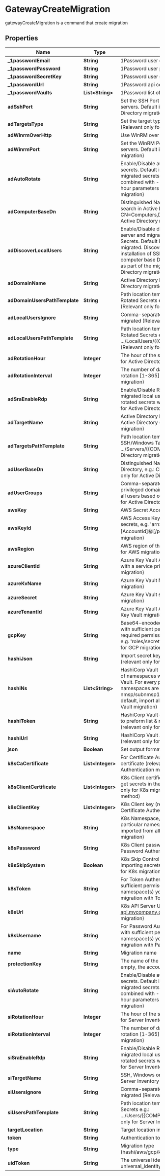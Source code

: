 

# GatewayCreateMigration

gatewayCreateMigration is a command that create migration

## Properties

Name | Type | Description | Notes
------------ | ------------- | ------------- | -------------
**_1passwordEmail** | **String** | 1Password user email to connect to the API |  [optional]
**_1passwordPassword** | **String** | 1Password user password to connect to the API |  [optional]
**_1passwordSecretKey** | **String** | 1Password user secret key to connect to the API |  [optional]
**_1passwordUrl** | **String** | 1Password api container url |  [optional]
**_1passwordVaults** | **List&lt;String&gt;** | 1Password list of vault to get the items from |  [optional]
**adSshPort** | **String** | Set the SSH Port for further connection to the domain servers. Default is port 22 (Relevant only for Active Directory migration) |  [optional]
**adTargetsType** | **String** | Set the target type of the domain servers [ssh/windows](Relevant only for Active Directory migration) |  [optional]
**adWinrmOverHttp** | **String** | Use WinRM over HTTP, by default runs over HTTPS |  [optional]
**adWinrmPort** | **String** | Set the WinRM Port for further connection to the domain servers. Default is 5986 (Relevant only for Active Directory migration) |  [optional]
**adAutoRotate** | **String** | Enable/Disable automatic/recurrent rotation for migrated secrets. Default is false: only manual rotation is allowed for migrated secrets. If set to true, this command should be combined with --ad-rotation-interval and --ad-rotation-hour parameters (Relevant only for Active Directory migration) |  [optional]
**adComputerBaseDn** | **String** | Distinguished Name of Computer objects (servers) to search in Active Directory e.g.: CN&#x3D;Computers,DC&#x3D;example,DC&#x3D;com (Relevant only for Active Directory migration) |  [optional]
**adDiscoverLocalUsers** | **String** | Enable/Disable discovery of local users from each domain server and migrate them as SSH/Windows Rotated Secrets. Default is false: only domain users will be migrated. Discovery of local users might require further installation of SSH on the servers, based on the supplied computer base DN. This will be implemented automatically as part of the migration process (Relevant only for Active Directory migration) |  [optional]
**adDomainName** | **String** | Active Directory Domain Name (Relevant only for Active Directory migration) |  [optional]
**adDomainUsersPathTemplate** | **String** | Path location template for migrating domain users as Rotated Secrets e.g.: .../DomainUsers/{{USERNAME}} (Relevant only for Active Directory migration) |  [optional]
**adLocalUsersIgnore** | **String** | Comma-separated list of Local Users which should not be migrated (Relevant only for Active Directory migration) |  [optional]
**adLocalUsersPathTemplate** | **String** | Path location template for migrating domain users as Rotated Secrets e.g.: .../LocalUsers/{{COMPUTER_NAME}}/{{USERNAME}} (Relevant only for Active Directory migration) |  [optional]
**adRotationHour** | **Integer** | The hour of the scheduled rotation in UTC (Relevant only for Active Directory migration) |  [optional]
**adRotationInterval** | **Integer** | The number of days to wait between every automatic rotation [1-365] (Relevant only for Active Directory migration) |  [optional]
**adSraEnableRdp** | **String** | Enable/Disable RDP Secure Remote Access for the migrated local users rotated secrets. Default is false: rotated secrets will not be created with SRA (Relevant only for Active Directory migration) |  [optional]
**adTargetName** | **String** | Active Directory LDAP Target Name. Server type should be Active Directory (Relevant only for Active Directory migration) |  [optional]
**adTargetsPathTemplate** | **String** | Path location template for migrating domain servers as SSH/Windows Targets e.g.: .../Servers/{{COMPUTER_NAME}} (Relevant only for Active Directory migration) |  [optional]
**adUserBaseDn** | **String** | Distinguished Name of User objects to search in Active Directory, e.g.: CN&#x3D;Users,DC&#x3D;example,DC&#x3D;com (Relevant only for Active Directory migration) |  [optional]
**adUserGroups** | **String** | Comma-separated list of domain groups from which privileged domain users will be migrated. If empty, migrate all users based on the --ad-user-base-dn (Relevant only for Active Directory migration) |  [optional]
**awsKey** | **String** | AWS Secret Access Key (relevant only for AWS migration) |  [optional]
**awsKeyId** | **String** | AWS Access Key ID with sufficient permissions to get all secrets, e.g. &#39;arn:aws:secretsmanager:[Region]:[AccountId]:secret:[/path/to/secrets/_*]&#39; (relevant only for AWS migration) |  [optional]
**awsRegion** | **String** | AWS region of the required Secrets Manager (relevant only for AWS migration) |  [optional]
**azureClientId** | **String** | Azure Key Vault Access client ID, should be Azure AD App with a service principal (relevant only for Azure Key Vault migration) |  [optional]
**azureKvName** | **String** | Azure Key Vault Name (relevant only for Azure Key Vault migration) |  [optional]
**azureSecret** | **String** | Azure Key Vault secret (relevant only for Azure Key Vault migration) |  [optional]
**azureTenantId** | **String** | Azure Key Vault Access tenant ID (relevant only for Azure Key Vault migration) |  [optional]
**gcpKey** | **String** | Base64-encoded GCP Service Account private key text with sufficient permissions to Secrets Manager, Minimum required permission is Secret Manager Secret Accessor, e.g. &#39;roles/secretmanager.secretAccessor&#39; (relevant only for GCP migration) |  [optional]
**hashiJson** | **String** | Import secret key as json value or independent secrets (relevant only for HasiCorp Vault migration) [true/false] |  [optional]
**hashiNs** | **List&lt;String&gt;** | HashiCorp Vault Namespaces is a comma-separated list of namespaces which need to be imported into Akeyless Vault. For every provided namespace, all its child namespaces are imported as well, e.g. nmsp/subnmsp1/subnmsp2,nmsp/anothernmsp. By default, import all namespaces (relevant only for HasiCorp Vault migration) |  [optional]
**hashiToken** | **String** | HashiCorp Vault access token with sufficient permissions to preform list &amp; read operations on secrets objects (relevant only for HasiCorp Vault migration) |  [optional]
**hashiUrl** | **String** | HashiCorp Vault API URL, e.g. https://vault-mgr01:8200 (relevant only for HasiCorp Vault migration) |  [optional]
**json** | **Boolean** | Set output format to JSON |  [optional]
**k8sCaCertificate** | **List&lt;Integer&gt;** | For Certificate Authentication method K8s Cluster CA certificate (relevant only for K8s migration with Certificate Authentication method) |  [optional]
**k8sClientCertificate** | **List&lt;Integer&gt;** | K8s Client certificate with sufficient permission to list and get secrets in the namespace(s) you selected (relevant only for K8s migration with Certificate Authentication method) |  [optional]
**k8sClientKey** | **List&lt;Integer&gt;** | K8s Client key (relevant only for K8s migration with Certificate Authentication method) |  [optional]
**k8sNamespace** | **String** | K8s Namespace, Use this field to import secrets from a particular namespace only. By default, the secrets are imported from all namespaces (relevant only for K8s migration) |  [optional]
**k8sPassword** | **String** | K8s Client password (relevant only for K8s migration with Password Authentication method) |  [optional]
**k8sSkipSystem** | **Boolean** | K8s Skip Control Plane Secrets, This option allows to avoid importing secrets from system namespaces (relevant only for K8s migration) |  [optional]
**k8sToken** | **String** | For Token Authentication method K8s Bearer Token with sufficient permission to list and get secrets in the namespace(s) you selected (relevant only for K8s migration with Token Authentication method) |  [optional]
**k8sUrl** | **String** | K8s API Server URL, e.g. https://k8s-api.mycompany.com:6443 (relevant only for K8s migration) |  [optional]
**k8sUsername** | **String** | For Password Authentication method K8s Client username with sufficient permission to list and get secrets in the namespace(s) you selected (relevant only for K8s migration with Password Authentication method) |  [optional]
**name** | **String** | Migration name | 
**protectionKey** | **String** | The name of the key that protects the classic key value (if empty, the account default key will be used) |  [optional]
**siAutoRotate** | **String** | Enable/Disable automatic/recurrent rotation for migrated secrets. Default is false: only manual rotation is allowed for migrated secrets. If set to true, this command should be combined with --si-rotation-interval and --si-rotation-hour parameters (Relevant only for Server Inventory migration) |  [optional]
**siRotationHour** | **Integer** | The hour of the scheduled rotation in UTC (Relevant only for Server Inventory migration) |  [optional]
**siRotationInterval** | **Integer** | The number of days to wait between every automatic rotation [1-365] (Relevant only for Server Inventory migration) |  [optional]
**siSraEnableRdp** | **String** | Enable/Disable RDP Secure Remote Access for the migrated local users rotated secrets. Default is false: rotated secrets will not be created with SRA (Relevant only for Server Inventory migration) |  [optional]
**siTargetName** | **String** | SSH, Windows or Linked Target Name. (Relevant only for Server Inventory migration) | 
**siUsersIgnore** | **String** | Comma-separated list of Local Users which should not be migrated (Relevant only for Server Inventory migration) |  [optional]
**siUsersPathTemplate** | **String** | Path location template for migrating users as Rotated Secrets e.g.: .../Users/{{COMPUTER_NAME}}/{{USERNAME}} (Relevant only for Server Inventory migration) | 
**targetLocation** | **String** | Target location in Akeyless for imported secrets | 
**token** | **String** | Authentication token (see &#x60;/auth&#x60; and &#x60;/configure&#x60;) |  [optional]
**type** | **String** | Migration type (hashi/aws/gcp/k8s/azure_kv/1password/active_directory) |  [optional]
**uidToken** | **String** | The universal identity token, Required only for universal_identity authentication |  [optional]



